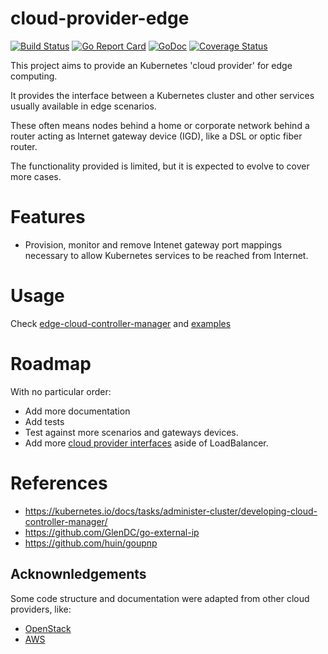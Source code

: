 # cloud-provider-edge

[![Build Status](https://travis-ci.org/midokura/cloud-provider-edge.svg?branch=master)](https://travis-ci.org/midokura/cloud-provider-edge)
[![Go Report Card](https://goreportcard.com/badge/github.com/midokura/cloud-provider-edge)](https://goreportcard.com/report/github.com/midokura/cloud-provider-edge)
[![GoDoc](https://godoc.org/github.com/midokura/cloud-provider-edge?status.svg)](https://godoc.org/github.com/midokura/cloud-provider-edge)
[![Coverage Status](https://coveralls.io/repos/github/midokura/cloud-provider-edge/badge.svg)](https://coveralls.io/github/midokura/cloud-provider-edge)

This project aims to provide an Kubernetes 'cloud provider' for edge computing.

It provides the interface between a Kubernetes cluster and other services
usually available in edge scenarios.

These often means nodes behind a home or corporate network behind a router
acting as Internet gateway device (IGD), like a DSL or optic fiber router.

The functionality provided is limited, but it is expected to evolve to cover
more cases.

# Features

 * Provision, monitor and remove Intenet gateway port mappings necessary to
   allow Kubernetes services to be reached from Internet.

# Usage

Check [edge-cloud-controller-manager](docs/edge-cloud-controller-manager.md) and
[examples](examples/loadbalancers/README.md)

# Roadmap

With no particular order:

 * Add more documentation
 * Add tests
 * Test against more scenarios and gateways devices.
 * Add more [cloud provider interfaces](https://github.com/kubernetes/cloud-provider/blob/master/cloud.go#L42-L62)
   aside of LoadBalancer.

# References

* https://kubernetes.io/docs/tasks/administer-cluster/developing-cloud-controller-manager/
* https://github.com/GlenDC/go-external-ip
* https://github.com/huin/goupnp

## Acknownledgements

Some code structure and documentation were adapted from other cloud providers, like:

 * [OpenStack](https://github.com/kubernetes/cloud-provider-openstack)
 * [AWS](https://github.com/kubernetes/cloud-provider-aws)
